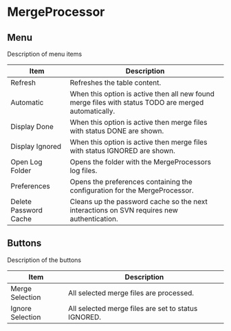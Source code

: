 # MergeProcessor

## Menu
Description of menu items

| Item                  | Description                                                                                         |
| --------------------- | --------------------------------------------------------------------------------------------------- |
| Refresh               | Refreshes the table content.                                                                        |
| Automatic             | When this option is active then all new found merge files with status TODO are merged automatically.|
| Display Done          | When this option is active then merge files with status DONE are shown.                             |
| Display Ignored       | When this option is active then merge files with status IGNORED are shown.                          |
| Open Log Folder       | Opens the folder with the MergeProcessors log files.                                                |
| Preferences           | Opens the preferences containing the configuration for the MergeProcessor.                          |
| Delete Password Cache | Cleans up the password cache so the next interactions on SVN requires new authentication.           |

## Buttons
Description of the buttons

| Item             | Description                                        |
| ---------------- | -------------------------------------------------- |
| Merge Selection  | All selected merge files are processed.            |
| Ignore Selection | All selected merge files are set to status IGNORED.|
